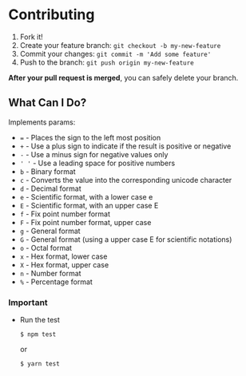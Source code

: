 # Contributing

1. Fork it!
2. Create your feature branch: `git checkout -b my-new-feature`
3. Commit your changes: `git commit -m 'Add some feature'`
4. Push to the branch: `git push origin my-new-feature`

**After your pull request is merged**, you can safely delete your branch.

## What Can I Do?

Implements params:

- `=` - Places the sign to the left most position
- `+` - Use a plus sign to indicate if the result is positive or negative
- `-` - Use a minus sign for negative values only
- `' '` - Use a leading space for positive numbers
- `b` - Binary format
- `c` - Converts the value into the corresponding unicode character
- `d` - Decimal format
- `e` - Scientific format, with a lower case e
- `E` - Scientific format, with an upper case E
- `f` - Fix point number format
- `F` - Fix point number format, upper case
- `g` - General format
- `G` - General format (using a upper case E for scientific notations)
- `o` - Octal format
- `x` - Hex format, lower case
- `X` - Hex format, upper case
- `n` - Number format
- `%` - Percentage format

### Important

- Run the test

    ```console
    $ npm test
    ```

    or

    ```console
    $ yarn test
    ```


